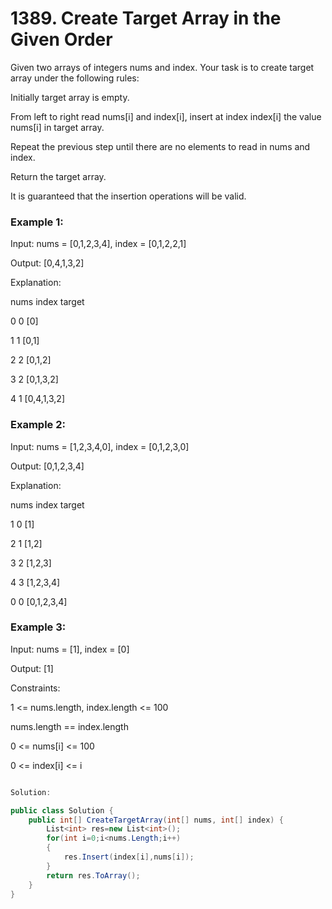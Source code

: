 # 1389. Create Target Array in the Given Order
Given two arrays of integers nums and index. Your task is to create target array under the following rules:

Initially target array is empty.

From left to right read nums[i] and index[i], insert at index index[i] the value nums[i] in target array.

Repeat the previous step until there are no elements to read in nums and index.

Return the target array.

It is guaranteed that the insertion operations will be valid.

 

### Example 1:

Input: nums = [0,1,2,3,4], index = [0,1,2,2,1]

Output: [0,4,1,3,2]

Explanation:

nums       index     target

0            0        [0]

1            1        [0,1]

2            2        [0,1,2]

3            2        [0,1,3,2]

4            1        [0,4,1,3,2]
### Example 2:

Input: nums = [1,2,3,4,0], index = [0,1,2,3,0]

Output: [0,1,2,3,4]

Explanation:

nums       index     target

1            0        [1]

2            1        [1,2]

3            2        [1,2,3]

4            3        [1,2,3,4]

0            0        [0,1,2,3,4]
### Example 3:

Input: nums = [1], index = [0]

Output: [1]
 

Constraints:

1 <= nums.length, index.length <= 100

nums.length == index.length

0 <= nums[i] <= 100

0 <= index[i] <= i


```csharp

Solution:

public class Solution {
    public int[] CreateTargetArray(int[] nums, int[] index) { 
        List<int> res=new List<int>();
        for(int i=0;i<nums.Length;i++)
        {
            res.Insert(index[i],nums[i]);
        }
        return res.ToArray();
    }
}


```
